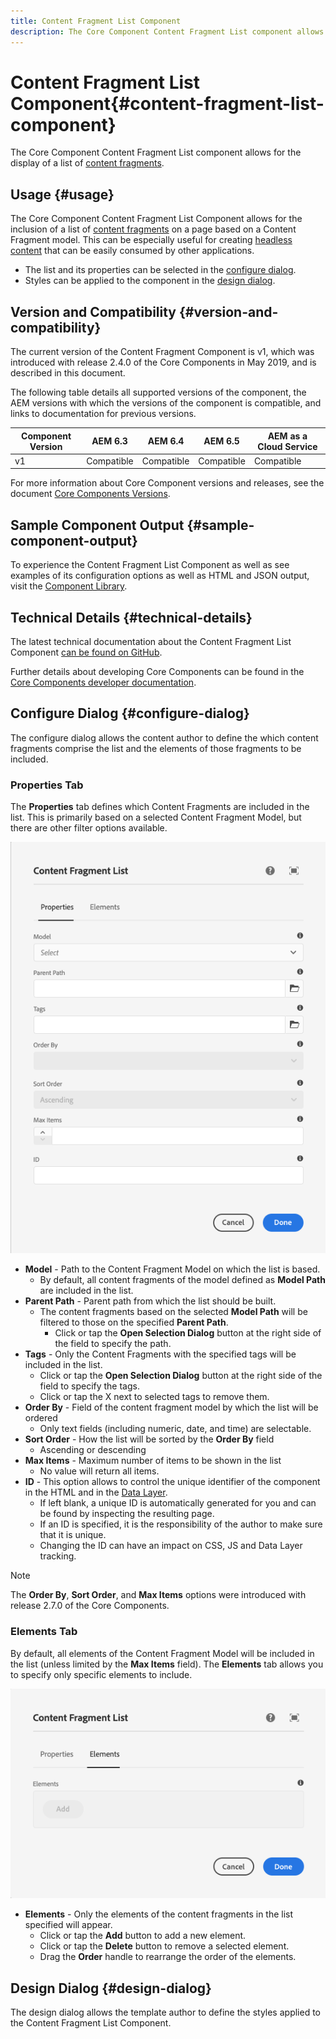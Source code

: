 ```yaml
---
title: Content Fragment List Component
description: The Core Component Content Fragment List component allows for the display of a list of content fragments.
---
```


# Content Fragment List Component{#content-fragment-list-component}

The Core Component Content Fragment List component allows for the display of a list of [content fragments](https://docs.adobe.com/content/help/en/experience-manager-cloud-service/assets/content-fragments/content-fragments.html).

## Usage {#usage}

The Core Component Content Fragment List Component allows for the inclusion of a list of [content fragments](https://docs.adobe.com/content/help/en/experience-manager-cloud-service/assets/content-fragments/content-fragments.html) on a page based on a Content Fragment model. This can be especially useful for creating [headless content](https://helpx.adobe.com/experience-manager/6-5/sites/developing/user-guide.html?topic=/experience-manager/6-5/sites/developing/morehelp/headless.ug.js) that can be easily consumed by other applications.

* The list and its properties can be selected in the [configure dialog](#configure-dialog).
* Styles can be applied to the component in the [design dialog](#design-dialog).

## Version and Compatibility {#version-and-compatibility}

The current version of the Content Fragment Component is v1, which was introduced with release 2.4.0 of the Core Components in May 2019, and is described in this document.

The following table details all supported versions of the component, the AEM versions with which the versions of the component is compatible, and links to documentation for previous versions.

|Component Version|AEM 6.3|AEM 6.4|AEM 6.5|AEM as a Cloud Service|
|--- |--- |--- |---|---|
|v1|Compatible|Compatible|Compatible|Compatible|

For more information about Core Component versions and releases, see the document [Core Components Versions](/help/versions.md).

## Sample Component Output {#sample-component-output}

To experience the Content Fragment List Component as well as see examples of its configuration options as well as HTML and JSON output, visit the [Component Library](https://adobe.com/go/aem_cmp_library_cflist).

## Technical Details {#technical-details}

The latest technical documentation about the Content Fragment List Component [can be found on GitHub](https://adobe.com/go/aem_cmp_tech_cflist_v1).

Further details about developing Core Components can be found in the [Core Components developer documentation](/help/developing/overview.md).

## Configure Dialog {#configure-dialog}

The configure dialog allows the content author to define the which content fragments comprise the list and the elements of those fragments to be included.

### Properties Tab

The **Properties** tab defines which Content Fragments are included in the list. This is primarily based on a selected Content Fragment Model, but there are other filter options available.

![Properties tab of the edit dialog of the Content Fragment List Component](/help/assets/content-fragment-list-properties.png)

* **Model** - Path to the Content Fragment Model on which the list is based.
  * By default, all content fragments of the model defined as **Model Path** are included in the list.
* **Parent Path** - Parent path from which the list should be built.
  * The content fragments based on the selected **Model Path** will be filtered to those on the specified **Parent Path**.
    * Click or tap the **Open Selection Dialog** button at the right side of the field to specify the path.
* **Tags** - Only the Content Fragments with the specified tags will be included in the list.
  * Click or tap the **Open Selection Dialog** button at the right side of the field to specify the tags.
  * Click or tap the X next to selected tags to remove them.
* **Order By** - Field of the content fragment model by which the list will be ordered
  * Only text fields (including numeric, date, and time) are selectable.
* **Sort Order** - How the list will be sorted by the **Order By** field
  * Ascending or descending
* **Max Items** - Maximum number of items to be shown in the list
  * No value will return all items.
* **ID** - This option allows to control the unique identifier of the component in the HTML and in the [Data Layer](/help/developing/data-layer/overview.md).
  * If left blank, a unique ID is automatically generated for you and can be found by inspecting the resulting page.
  * If an ID is specified, it is the responsibility of the author to make sure that it is unique.
  * Changing the ID can have an impact on CSS, JS and Data Layer tracking.

>[!NOTE]
>The **Order By**, **Sort Order**, and **Max Items** options were introduced with release 2.7.0 of the Core Components.

### Elements Tab

By default, all elements of the Content Fragment Model will be included in the list (unless limited by the **Max Items** field). The **Elements** tab allows you to specify only specific elements to include.

![Elements tab of the edit dialog of the Content Fragment List Component](/help/assets/content-fragment-list-elements.png)

* **Elements** - Only the elements of the content fragments in the list specified will appear.
  * Click or tap the **Add** button to add a new element.
  * Click or tap the **Delete** button to remove a selected element.
  * Drag the **Order** handle to rearrange the order of the elements.

## Design Dialog {#design-dialog}

The design dialog allows the template author to define the styles applied to the Content Fragment List Component.
